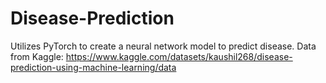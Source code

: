 # Disease-Prediction
Utilizes PyTorch to create a neural network model to predict disease.
Data from Kaggle: https://www.kaggle.com/datasets/kaushil268/disease-prediction-using-machine-learning/data
